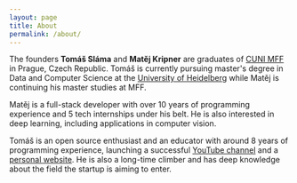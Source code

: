 ```yaml
---
layout: page
title: About
permalink: /about/
---
```


The founders **Tomáš Sláma** and **Matěj Kripner** are graduates of [CUNI MFF](https://www.mff.cuni.cz/en) in Prague, Czech Republic.
Tomáš is currently pursuing master's degree in Data and Computer Science at the [University of Heidelberg](https://www.uni-heidelberg.de/en) while Matěj is continuing his master studies at MFF.

Matěj is a full-stack developer with over 10 years of programming experience and 5 tech internships under his belt.
He is also interested in deep learning, including applications in computer vision.

Tomáš is an open source enthusiast and an educator with around 8 years of programming experience, launching a successful [YouTube channel](https://www.youtube.com/@YTomS) and a [personal website](https://slama.dev/).
He is also a long-time climber and has deep knowledge about the field the startup is aiming to enter.


